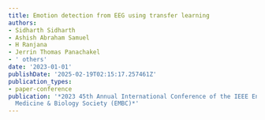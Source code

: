 ```yaml
---
title: Emotion detection from EEG using transfer learning
authors:
- Sidharth Sidharth
- Ashish Abraham Samuel
- H Ranjana
- Jerrin Thomas Panachakel
- ' others'
date: '2023-01-01'
publishDate: '2025-02-19T02:15:17.257461Z'
publication_types:
- paper-conference
publication: '*2023 45th Annual International Conference of the IEEE Engineering in
  Medicine & Biology Society (EMBC)*'
---
```

